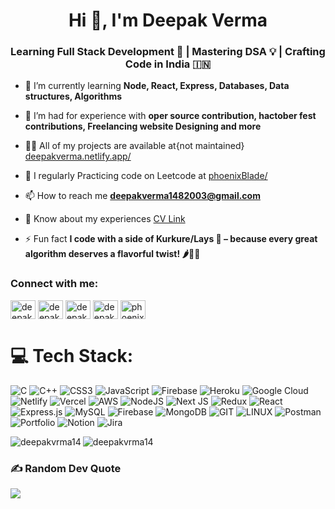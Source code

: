 <h1 align="center">Hi 👋, I'm Deepak Verma</h1>
<h3 align="center">Learning Full Stack Development 🚀 | Mastering DSA 💡 | Crafting Code in India 🇮🇳</h3>

- 🌱 I’m currently learning **Node, React, Express, Databases, Data structures, Algorithms**

- 🤝 I’m had for experience with **oper source contribution, hactober fest contributions, Freelancing website Designing and more**

- 👨‍💻 All of my projects are available at{not maintained} [deepakverma.netlify.app/](deepakverma.netlify.app/)

- 📝 I regularly Practicing code on Leetcode at [phoenixBlade/](https://leetcode.com/phoenixBlade/)

- 📫 How to reach me **deepakverma1482003@gmail.com**

- 📄 Know about my experiences [CV Link](https://drive.google.com/file/d/10xbUMU8AYmlu_321nSNa3JEE9HhHVAcN/view?usp=sharing)

- ⚡ Fun fact **I code with a side of Kurkure/Lays 🍪 – because every great algorithm deserves a flavorful twist! 🌶️👨‍💻**

<h3 align="left">Connect with me:</h3>
<p align="left">
<a href="https://twitter.com/deepakvrma14" target="blank"><img align="center" src="https://raw.githubusercontent.com/rahuldkjain/github-profile-readme-generator/master/src/images/icons/Social/twitter.svg" alt="deepakvrma14" height="30" width="40" /></a>
<a href="https://linkedin.com/in/deepakvrma14" target="blank"><img align="center" src="https://raw.githubusercontent.com/rahuldkjain/github-profile-readme-generator/master/src/images/icons/Social/linked-in-alt.svg" alt="deepakvrma14" height="30" width="40" /></a>
<a href="https://instagram.com/deepak_vrma13" target="blank"><img align="center" src="https://raw.githubusercontent.com/rahuldkjain/github-profile-readme-generator/master/src/images/icons/Social/instagram.svg" alt="deepak_vrma13" height="30" width="40" /></a>
<a href="https://www.hackerrank.com/deepakverma14821" target="blank"><img align="center" src="https://raw.githubusercontent.com/rahuldkjain/github-profile-readme-generator/master/src/images/icons/Social/hackerrank.svg" alt="deepakverma14821" height="30" width="40" /></a>
<a href="https://www.leetcode.com/phoenixblade" target="blank"><img align="center" src="https://raw.githubusercontent.com/rahuldkjain/github-profile-readme-generator/master/src/images/icons/Social/leet-code.svg" alt="phoenixblade" height="30" width="40" /></a>
</p>

# 💻 Tech Stack:
![C](https://img.shields.io/badge/c-%2300599C.svg?style=for-the-badge&logo=c&logoColor=white) ![C++](https://img.shields.io/badge/c++-%2300599C.svg?style=for-the-badge&logo=c%2B%2B&logoColor=white) ![CSS3](https://img.shields.io/badge/css3-%231572B6.svg?style=for-the-badge&logo=css3&logoColor=white) ![JavaScript](https://img.shields.io/badge/javascript-%23323330.svg?style=for-the-badge&logo=javascript&logoColor=%23F7DF1E) ![Firebase](https://img.shields.io/badge/firebase-%23039BE5.svg?style=for-the-badge&logo=firebase) ![Heroku](https://img.shields.io/badge/heroku-%23430098.svg?style=for-the-badge&logo=heroku&logoColor=white) ![Google Cloud](https://img.shields.io/badge/GoogleCloud-%234285F4.svg?style=for-the-badge&logo=google-cloud&logoColor=white) ![Netlify](https://img.shields.io/badge/netlify-%23000000.svg?style=for-the-badge&logo=netlify&logoColor=#00C7B7) ![Vercel](https://img.shields.io/badge/vercel-%23000000.svg?style=for-the-badge&logo=vercel&logoColor=white) ![AWS](https://img.shields.io/badge/AWS-%23FF9900.svg?style=for-the-badge&logo=amazon-aws&logoColor=white) ![NodeJS](https://img.shields.io/badge/node.js-6DA55F?style=for-the-badge&logo=node.js&logoColor=white) ![Next JS](https://img.shields.io/badge/Next-black?style=for-the-badge&logo=next.js&logoColor=white) ![Redux](https://img.shields.io/badge/redux-%23593d88.svg?style=for-the-badge&logo=redux&logoColor=white) ![React](https://img.shields.io/badge/react-%2320232a.svg?style=for-the-badge&logo=react&logoColor=%2361DAFB) ![Express.js](https://img.shields.io/badge/express.js-%23404d59.svg?style=for-the-badge&logo=express&logoColor=%2361DAFB) ![MySQL](https://img.shields.io/badge/mysql-%2300000f.svg?style=for-the-badge&logo=mysql&logoColor=white) ![Firebase](https://img.shields.io/badge/Firebase-039BE5?style=for-the-badge&logo=Firebase&logoColor=white) ![MongoDB](https://img.shields.io/badge/MongoDB-%234ea94b.svg?style=for-the-badge&logo=mongodb&logoColor=white) ![GIT](https://img.shields.io/badge/Git-fc6d26?style=for-the-badge&logo=git&logoColor=white) ![LINUX](https://img.shields.io/badge/Linux-FCC624?style=for-the-badge&logo=linux&logoColor=black) ![Postman](https://img.shields.io/badge/Postman-FF6C37?style=for-the-badge&logo=postman&logoColor=white) ![Portfolio](https://img.shields.io/badge/Portfolio-%23000000.svg?style=for-the-badge&logo=firefox&logoColor=#FF7139) ![Notion](https://img.shields.io/badge/Notion-%23000000.svg?style=for-the-badge&logo=notion&logoColor=white) ![Jira](https://img.shields.io/badge/jira-%230A0FFF.svg?style=for-the-badge&logo=jira&logoColor=white)

<p align="left">
</p>

<p><img align="left" src="https://github-readme-stats.vercel.app/api/top-langs?username=deepakvrma14&show_icons=true&theme=dark&locale=en&layout=compact" alt="deepakvrma14" /></p>


<p><img align="center" src="https://github-readme-streak-stats.herokuapp.com/?user=deepakvrma14&theme=dark" alt="deepakvrma14" /></p>

### ✍️ Random Dev Quote
![](https://quotes-github-readme.vercel.app/api?type=horizontal&theme=radical)
